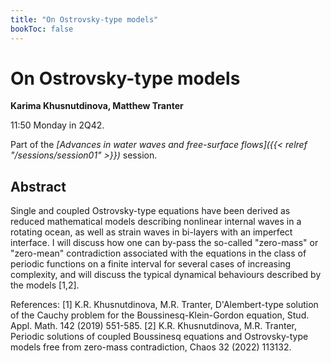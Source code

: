 ```yaml
---
title: "On Ostrovsky-type models"
bookToc: false
---
```


# On Ostrovsky-type models

**Karima Khusnutdinova, Matthew Tranter**

11:50 Monday in 2Q42.

Part of the *[Advances in water waves and free-surface flows]({{< relref "/sessions/session01" >}})* session.

## Abstract

Single and coupled Ostrovsky-type equations have been derived as reduced mathematical models describing nonlinear internal waves in a rotating ocean, as well as strain waves in bi-layers with an imperfect interface. I will discuss how one can by-pass the so-called "zero-mass" or "zero-mean" contradiction associated with the equations in the class of periodic functions on a finite interval for several cases of increasing complexity, and will discuss the typical dynamical behaviours described by the models [1,2].

References:
[1] K.R. Khusnutdinova, M.R. Tranter, D'Alembert-type solution of the Cauchy problem for the Boussinesq-Klein-Gordon equation, Stud. Appl. Math. 142 (2019) 551-585.
[2] K.R. Khusnutdinova, M.R. Tranter,  Periodic solutions of coupled Boussinesq equations and Ostrovsky-type models free from zero-mass contradiction, Chaos 32 (2022) 113132.


